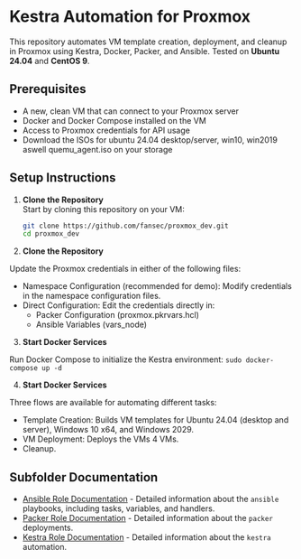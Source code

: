 # Kestra Automation for Proxmox

This repository automates VM template creation, deployment, and cleanup in Proxmox using Kestra, Docker, Packer, and Ansible. Tested on **Ubuntu 24.04** and **CentOS 9**.

## Prerequisites

- A new, clean VM that can connect to your Proxmox server
- Docker and Docker Compose installed on the VM
- Access to Proxmox credentials for API usage
- Download the ISOs for ubuntu 24.04 desktop/server, win10, win2019 aswell quemu_agent.iso on your storage

## Setup Instructions

1. **Clone the Repository**  
   Start by cloning this repository on your VM:
   ```bash
   git clone https://github.com/fansec/proxmox_dev.git
   cd proxmox_dev

2. **Clone the Repository** 

Update the Proxmox credentials in either of the following files:
- Namespace Configuration (recommended for demo): Modify credentials in the namespace configuration files.
- Direct Configuration: Edit the credentials directly in:
    - Packer Configuration (proxmox.pkrvars.hcl)
    - Ansible Variables (vars_node)

3. **Start Docker Services** 

Run Docker Compose to initialize the Kestra environment:
 ``` sudo docker-compose up -d ```

4. **Start Docker Services** 

Three flows are available for automating different tasks:
- Template Creation: Builds VM templates for Ubuntu 24.04 (desktop and server), Windows 10 x64, and Windows 2029.
- VM Deployment: Deploys the VMs 4 VMs.
- Cleanup.

## Subfolder Documentation

- [Ansible Role Documentation](./ansible/README.md) - Detailed information about the `ansible` playbooks, including tasks, variables, and handlers.
- [Packer Role Documentation](./packer/README.md) - Detailed information about the `packer` deployments.
- [Kestra Role Documentation](./kestra/README.md) - Detailed information about the `kestra` automation.